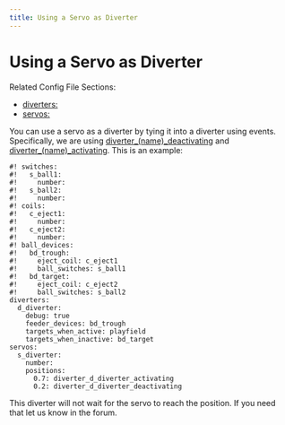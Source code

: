 ```yaml
---
title: Using a Servo as Diverter
---
```


# Using a Servo as Diverter


Related Config File Sections:

* [diverters:](../../config/diverters.md)
* [servos:](../../config/servos.md)

You can use a servo as a diverter by tying it into a diverter using
events. Specifically, we are using
[diverter_(name)_deactivating](../../events/diverter_diverter_deactivating.md)
and [diverter_(name)_activating](../../events/diverter_diverter_activating.md). This is an example:

``` mpf-config
#! switches:
#!   s_ball1:
#!     number:
#!   s_ball2:
#!     number:
#! coils:
#!   c_eject1:
#!     number:
#!   c_eject2:
#!     number:
#! ball_devices:
#!   bd_trough:
#!     eject_coil: c_eject1
#!     ball_switches: s_ball1
#!   bd_target:
#!     eject_coil: c_eject2
#!     ball_switches: s_ball2
diverters:
  d_diverter:
    debug: true
    feeder_devices: bd_trough
    targets_when_active: playfield
    targets_when_inactive: bd_target
servos:
  s_diverter:
    number:
    positions:
      0.7: diverter_d_diverter_activating
      0.2: diverter_d_diverter_deactivating
```

This diverter will not wait for the servo to reach the position. If you
need that let us know in the forum.
